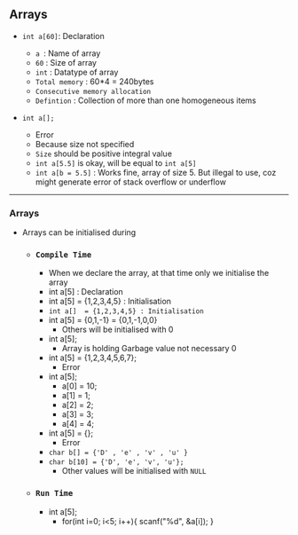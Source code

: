 ## Arrays

- `int a[60]`: Declaration
    - `a `: Name of array 
    - `60` : Size of array
    - `int` : Datatype of array
    - `Total memory` : 60*4 = 240bytes
    - `Consecutive memory allocation`
    - `Defintion` : Collection of more than one homogeneous items

- `int a[]; `
    - Error
    - Because size not specified
    - `Size` should be positive integral value
    - `int a[5.5]` is okay, will be equal to `int a[5]`
    - `int a[b = 5.5]` : Works fine, array of size 5. But illegal to use, coz might generate error of stack overflow or underflow

---

### Arrays
- Arrays can be initialised during
    - ### `Compile Time`
        - When we declare the array, at that time only we initialise the array
        - int a[5] : Declaration
        - int a[5] = {1,2,3,4,5} : Initialisation
        - `int a[]  = {1,2,3,4,5} : Initialisation `
        - int a[5] = {0,1,-1} = {0,1,-1,0,0}
            - Others will be initialised with 0
        - int a[5]; 
            - Array is holding Garbage value not necessary 0
        - int a[5] = {1,2,3,4,5,6,7};
            - Error
        - int a[5];
            - a[0] = 10;
            - a[1] = 1;
            - a[2] = 2;
            - a[3] = 3;
            - a[4] = 4;
        - int a[5] = {};
            - Error
        - `char b[] = {'D' , 'e' , 'v' , 'u' }`
        - `char b[10] = {'D', 'e', 'v', 'u'};`
            - Other values will be initialised with `NULL` 
        
    - ### `Run Time`
        - int a[5];
            - for(int i=0; i<5; i++){
                scanf("%d", &a[i]);
            }
        
    

    